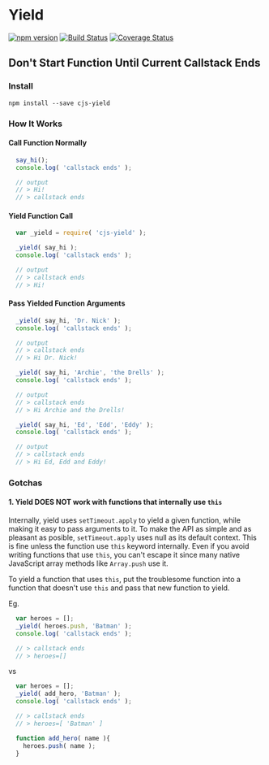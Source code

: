 Yield
===
[![npm version](https://badge.fury.io/js/cjs-yield.svg)](https://badge.fury.io/js/cjs-yield) [![Build Status](https://travis-ci.org/Akamaozu/cjs-yield.svg?branch=master)](https://travis-ci.org/Akamaozu/cjs-yield) [![Coverage Status](https://coveralls.io/repos/github/Akamaozu/cjs-yield/badge.svg?branch=master)](https://coveralls.io/github/Akamaozu/cjs-yield?branch=master)

Don't Start Function Until Current Callstack Ends
---

### Install

```
npm install --save cjs-yield
```

### How It Works

#### Call Function Normally

```js
  say_hi();
  console.log( 'callstack ends' );

  // output
  // > Hi!
  // > callstack ends
```

#### Yield Function Call

```js
  var _yield = require( 'cjs-yield' );

  _yield( say_hi );
  console.log( 'callstack ends' );

  // output
  // > callstack ends
  // > Hi!
```

#### Pass Yielded Function Arguments

```js
  _yield( say_hi, 'Dr. Nick' );
  console.log( 'callstack ends' );

  // output
  // > callstack ends
  // > Hi Dr. Nick!
```

```js
  _yield( say_hi, 'Archie', 'the Drells' );
  console.log( 'callstack ends' );

  // output
  // > callstack ends
  // > Hi Archie and the Drells!
```

```js
  _yield( say_hi, 'Ed', 'Edd', 'Eddy' );
  console.log( 'callstack ends' );

  // output
  // > callstack ends
  // > Hi Ed, Edd and Eddy!
```

### Gotchas

#### 1. Yield DOES NOT work with functions that internally use `this`

Internally, yield uses `setTimeout.apply` to yield a given function, while making it easy to pass arguments to it. To make the API as simple and as pleasant as posible, `setTimeout.apply` uses null as its default context. This is fine unless the function use `this` keyword internally. Even if you avoid writing functions that use `this`, you can't escape it since many native JavaScript array methods like `Array.push` use it.

To yield a function that uses `this`, put the troublesome function into a function that doesn't use `this` and pass that new function to yield.

Eg.

```js
  var heroes = [];
  _yield( heroes.push, 'Batman' );
  console.log( 'callstack ends' );

  // > callstack ends
  // > heroes=[]
```

vs

```js
  var heroes = [];
  _yield( add_hero, 'Batman' );
  console.log( 'callstack ends' );

  // > callstack ends
  // > heroes=[ 'Batman' ]

  function add_hero( name ){
    heroes.push( name );
  }
```